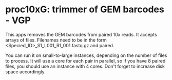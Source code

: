 <!-- dx-header -->
# proc10xG: trimmer of GEM barcodes - VGP

This apps removes the GEM barcodes from paired 10x reads. It accepts arrays of files.
Filenames need to be in the form <Specied_ID>_S1_L001_R1_001.fastq.gz and paired.

You can run it on small-to-large instances, depending on the number of files to process.
It will use a core for each pair in parallel, so if you have 8 paired files, you should use an instance with 4 cores.  Don't forget to increase disk space accordingly

<!-- /dx-header -->

<!-- proc10xG: trimmer of GEM barcodes - VGP

This apps removes the GEM barcodes from paired 10x reads. It accepts arrays of files.
Filenames need to be in the form <Specied_ID>_S1_L001_R1_001.fastq.gz and paired.

You can run it on small-to-large instances, depending on the number of files to process.
It will use a core for each pair in parallel, so if you have 8 paired files, you should use an instance with 4 cores.  Don't forget to increase disk space accordingly

-->
